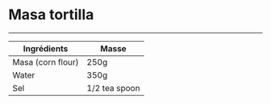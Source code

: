# Masa tortilla

---

| Ingrédients        | Masse           |
| ------------- |-------------|
| Masa (corn flour)   | 250g
| Water    | 350g
| Sel   | 1/2 tea spoon
